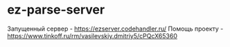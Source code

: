 # ez-parse-server
Запущенный сервер - https://ezserver.codehandler.ru/
Помощь проекту - https://www.tinkoff.ru/rm/vasilevskiy.dmitriy5/cPQcX65360